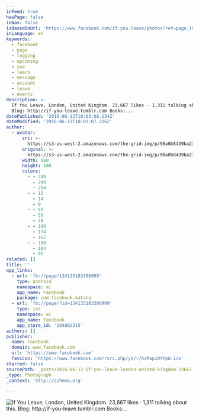 ```yaml
---
inFeed: true
hasPage: false
inNav: false
isBasedOnUrl: 'https://www.facebook.com/if.you.leave/photos?ref=page_internal'
inLanguage: en
keywords:
  - facebook
  - page
  - logging
  - upcoming
  - see
  - learn
  - message
  - account
  - leave
  - events
description: >-
  If You Leave, London, United Kingdom. 23,667 likes · 1,311 talking about this.
  Blog: http://if-you-leave.tumblr.com Books:...
datePublished: '2016-06-12T10:03:08.134Z'
dateModified: '2016-06-12T10:03:07.316Z'
author:
  - avatar:
      src: >-
        https://s3-us-west-2.amazonaws.com/the-grid-img/p/90a0b8439ba2325e9c8b20b77b9d4265d317c39f.jpg
      original: >-
        https://s3-us-west-2.amazonaws.com/the-grid-img/p/90a0b8439ba2325e9c8b20b77b9d4265d317c39f.jpg
      width: 160
      height: 160
      colors:
        - - 248
          - 249
          - 254
        - - 12
          - 14
          - 9
        - - 59
          - 59
          - 49
        - - 180
          - 174
          - 162
        - - 108
          - 104
          - 92
related: []
title: ''
app_links:
  - url: 'fb://page/134135183306909'
    type: android
    namespace: ai
    app_name: Facebook
    package: com.facebook.katana
  - url: 'fb://page/?id=134135183306909'
    type: ios
    namespace: ai
    app_name: Facebook
    app_store_id: '284882215'
authors: []
publisher:
  name: Facebook
  domain: www.facebook.com
  url: 'https://www.facebook.com'
  favicon: 'https://www.facebook.com/rsrc.php/yV/r/hzMapiNYYpW.ico'
starred: false
sourcePath: _posts/2016-06-12-if-you-leave-london-united-kingdom-23667-likes-1311-t.md
_type: Photograph
_context: 'http://schema.org'

---
```

![If You Leave, London, United Kingdom. 23,667 likes · 1,311 talking about this. Blog: http://if-you-leave.tumblr.com Books:...](https://scontent.xx.fbcdn.net/t31.0-8/c0.265.851.315/p851x315/13403811_1019274241459661_7333269237466300694_o.jpg)